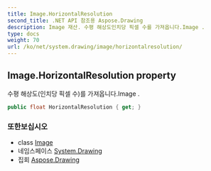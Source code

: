 ```yaml
---
title: Image.HorizontalResolution
second_title: .NET API 참조용 Aspose.Drawing
description: Image 재산. 수평 해상도인치당 픽셀 수를 가져옵니다.Image .
type: docs
weight: 70
url: /ko/net/system.drawing/image/horizontalresolution/
---
```

## Image.HorizontalResolution property

수평 해상도(인치당 픽셀 수)를 가져옵니다.Image .

```csharp
public float HorizontalResolution { get; }
```

### 또한보십시오

* class [Image](../)
* 네임스페이스 [System.Drawing](../../image/)
* 집회 [Aspose.Drawing](../../../)


